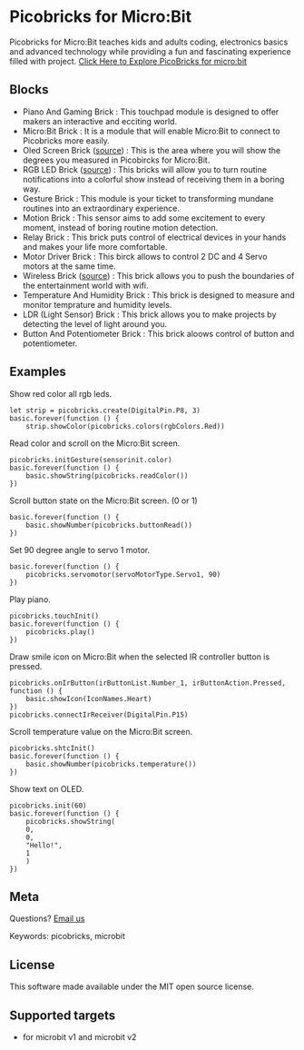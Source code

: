 # Picobricks for Micro:Bit

Picobricks for Micro:Bit teaches kids and adults coding, electronics basics and advanced technology while providing a fun and fascinating experience filled with project. 
[Click Here to Explore PicoBricks for micro:bit](https://picobricks.com/pages/kickstarter)

## Blocks

* Piano And Gaming Brick : This touchpad module is designed to offer makers an interactive and ecciting world.
* Micro:Bit Brick : It is a module that will enable Micro:Bit to connect to Picobricks more easily.
* Oled Screen Brick ([source](https://github.com/makecode-extensions/OLED12864_I2C)) : This is the area where you will show the degrees you measured in Picobircks for Micro:Bit.
* RGB LED Brick ([source](https://github.com/microsoft/pxt-neopixel)) : This bricks will allow you to turn routine notifications into a colorful show instead of receiving them in a boring way.
* Gesture Brick : This module is your ticket to transforming mundane routines into an extraordinary experience.
* Motion Brick : This sensor aims to add some excitement to every moment, instead of boring routine motion detection.
* Relay Brick : This brick puts control of electrical devices in your hands and makes your life more comfortable.
* Motor Driver Brick : This birck allows to control 2 DC and 4 Servo motors at the same time.
* Wireless Brick ([source](https://github.com/cytrontechnologies/pxt-esp8266)) : This brick allows you to push the boundaries of the entertainment world with wifi.
* Temperature And Humidity Brick : This brick is designed to measure and monitor temprature and humidity levels.
* LDR (Light Sensor) Brick : This brick allows you to make projects by detecting the level of light around you.
* Button And Potentiometer Brick : This brick aloows control of button and potentiometer.  

## Examples

Show red color all rgb leds.

```blocks
let strip = picobricks.create(DigitalPin.P8, 3)
basic.forever(function () {
    strip.showColor(picobricks.colors(rgbColors.Red))
```

Read color and scroll on the Micro:Bit screen.

```blocks
picobricks.initGesture(sensorinit.color)
basic.forever(function () {
    basic.showString(picobricks.readColor())
})
```

Scroll button state on the Micro:Bit screen. (0 or 1)

```blocks
basic.forever(function () {
    basic.showNumber(picobricks.buttonRead())
})
```

Set 90 degree angle to servo 1 motor.

```blocks
basic.forever(function () {
    picobricks.servomotor(servoMotorType.Servo1, 90)
})
```

Play piano.

```blocks
picobricks.touchInit()
basic.forever(function () {
    picobricks.play()
})
```

Draw smile icon on Micro:Bit when the selected IR controller button is pressed.

```blocks
picobricks.onIrButton(irButtonList.Number_1, irButtonAction.Pressed, function () {
    basic.showIcon(IconNames.Heart)
})
picobricks.connectIrReceiver(DigitalPin.P15)
```

Scroll temperature value on the Micro:Bit screen.

```blocks
picobricks.shtcInit()
basic.forever(function () {
    basic.showNumber(picobricks.temperature())
})
```

Show text on OLED.

```blocks
picobricks.init(60)
basic.forever(function () {
    picobricks.showString(
    0,
    0,
    "Hello!",
    1
    )
})
```

## Meta

Questions? [Email us](mailto:support@picobricks.com)

Keywords: picobricks, microbit

## License

This software made available under the MIT open source license.

## Supported targets

* for microbit v1 and microbit v2
